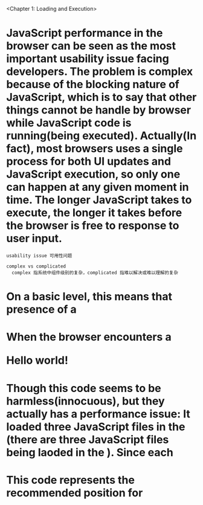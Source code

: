 <Chapter 1: Loading and Execution>

# JavaScript performance in the browser can be seen as the most important usability issue facing developers. The problem is complex because of the blocking nature of JavaScript, which is to say that other things cannot be handle by browser while JavaScript code is running(being executed). Actually(In fact), most browsers uses a single process for both UI updates and JavaScript execution, so only one can happen at any given moment in time. The longer JavaScript takes to execute, the longer it takes before the browser is free to response to user input.

```
usability issue 可用性问题

complex vs complicated
  complex 指系统中组件级别的复杂，complicated 指难以解决或难以理解的复杂
```

# On a basic level, this means that presence of a <script> tag is enough to make the page wait for the script to be parsed and executed. Whether actual JavScript code is inline or included in an (unrelated) erternal file is irrelevant, the page download and rendering must stop and wait for the script to complete before proceeding. This is a necessary part of the page's lify cycle because the script may cause changes to the page content while executing. The typical case is the document.write() function, for example:

<html>
<head>
  <title>Script Example</title>
</head>
<body>
  <p>
  <script type="text/javascript">
    document.write("The date is " + (new Date()).toDateString());
  </script>
</p>
</body>
</html>

# When the browser encounters a <script> tag, just as HTML page above, there is no way of knowing whether the JavaScript will insert content into the <p> tag. Therefore, the browser stops processing the page as it comes in, executes the JavaScript code, then continues parsing and rendering the page. The same takes place for JavaScript loaded using the "src" attribute loading JavaScript. The browser have to first download the external file's code(The browser must first download the code from the external file), which takes some time, and then parse and execute the code. During this process, page rendering and user interaction are completely blocked.

# Script Positioning

# HTML 4 specification indicates that a <script> tag may be placed inside of the <head> or <body> tag in an HTML document and may appear any numbers of times within each. Traditionally, <script> tags that are used to load external JavaScript files. Besides such code, the <head> also includes <link> tags to load external CSS files and other page's middleware. That is to say, it would be better to keep as many style and behavior dependencies together, loading them first to make the page can get right appearance and behavior(loading them first so that the page will come in looking and behaving correctly). Such as:

<html>
<head>
<title>Script Example</title>
<-- Example of inefficient script positioning -->
  <script type="text/javascript" src="file1.js"></script>
  <script type="text/javascript" src="file2.js"></script>
  <script type="text/javascript" src="file3.js"></script>
  <link rel="stylesheet" type="text/css" href="styles.css">
</head>
<body> 
  <p>Hello world!</p>
</body>
</html>

# Though this code seems to be harmless(innocuous), but they actually has a performance issue: It loaded three JavaScript files in the <head>(there are three JavaScript files being laoded in the <head>). Since each <script> tag blocks the page from continuing to render until it has fully downloaded and executed the JavaScript code, users must bear this visible delay. Please remember that(Keep in mind that) browsers don't start rendering anything on the page until it encounters <body> tag(the opening <body> tag is encountered). Putting scripts at the top of page in this way typically leads to a noticeable delay, usually mainifested as: When the page is opening, a blank page is first, but at this moment, the user neither can read nor can make interactions with the page. In order to understand this process better(To get a good understanding of how this occurs), we use a waterfall diagram to describe the downloading process of each resource(it's useful to look at a waterfall diagram showing when each resuource is downloaded). Figure 1-1 shows the downloading process of each script file and each style file while page loading process(Figure 1-1 shows when each script and the stylesheet file get downloaded as the page is loading).

```
file1.js
file2.js
file3.js
styles.css
```

# Figure 1-1 shows an interesing pattern. The first JavaScript file begins to download and blocks any of the other files from downloading in the meantime. Further, there is a delay between the time at which file1.js is completely downloaded and the time at which file2.js begins to download. that is the time needed of the file1.js to be fully executeed(That space is the time it takes for the code contained in file1.js to fully execute). Each file must wait until the previous file has been downloaded and executed before the next download can begin. In the meantime, the user is met with a blank screen as the files are being downloaded one at a time. This is most of browsers's behavior in today(This is the behavior of most major browsers today).


```
__ shows an
block __ from __
Further,
__ must wait until __
__ in the meantime. In the meantime,
__ met with __
__ today.
```

# Internet Explorer 8, Firefox 3.5, Safari 4, and Chrome 2 is permitted to download JavaScript files in parallel. This good news indicate that there is not necessary block other <script> Tags while a <script> is downloading external resources(This is good news because the <script> tags don't necessarily block other <script> tags from downloading external resources.). Unfortunately, JavaScripts downloading still block downloading of other resources， such as images. (And even) Though downloading a script doesn't block other scripts from downloading, The page must still wait for the JavaScript code to be downloaded and executed before continuing. So while the latest browsers have improved performance by allowing parallel downloads. This issue is not fully resolved yet(The problem hasn't been completely solved). Script blocking still remains a problem.

```
parallel download 并行下载
Script blocking 脚本阻塞
solve vs resolve 前者用于解决难题 后者用于解决矛盾，或者大难题，强调的是问题严重性
still 一般用作副词，修饰动词，所以前面没有 is
```

# Because scripts block downloading of all resource types on the page, it's recommended to place all <script> tags as close to the bottom of the <body> tag as possible so as not to affect the download of the entire page.


For example:

```
all vs all of 两者都能用于一般名词，而代词只能用后者
so as 所以
affect 影响, is usually a verb
effect 影响, is usually a noun
```

<html>
<head>
  <title>Script Example</title>
  <link rel="stylesheet" type="text/css" href="styles.css">
</head>
<body>
  <p>Hello world!</p>
  <-- Example of recommended script positioning -->
  <script type="text/javascript" src="file1.js"></script>
  <script type="text/javascript" src="file2.js"></script>
<script type="text/javascript" src="file3.js"></script>
</body>
</html>

# This code represents the recommended position for <script> tags in an HTML page. Even though the script downloads will block one another, but the rest of the page has already been downloaded and displayed to the user so that the speed of enter the page will not looks so slowly(so that the entire page isn't perceived as slow). This exactly is the first rule about JavaScript by 'Yahoo' performance optimization group(This is the Yahoo! Exceptional Performance team's first rule about JavaScript:): place(put) scripts at the bottom.


```
even though vs though
  1. even though 等于 even if “即使”，表达退一步设想，引导的句子不一定是事实
  2. though “虽然”，引导的句子是事实
  3. although较正式，语气强；though较常用。现代英语中两者可随意换用，放前中后都行

entire vs whole vs all
  1. 有时这两个词大致同义，只是位置不同：all 要放在冠词、指示代词、物主代词等之前，而 whole 应放在这些词之后
  2. all 指一个不剩，即“全部”；whole 指一点不缺，即“整个”
  3. entire 是 adj，whole 是n+adj+adv
  4. 在复数名词和不可数名词前一般用 all，在单数可数名词前一般用 whole
  5. 在物质名词前则绝对不用 whole

perceived 被感知
```

# Grouping Scripts

# Since each <script> tag blocks the page from rendering during initial download, it's helpful to limit the total number of <script> tags (contained) in the page. This rule is suitable for(This applies to) both inline scripts and outer scripts(as well as those in external files). Whenever the page rendering encounters a <script> tag(Every time a <script> tag is encounterd during the parsing of an HTML page), there is going to be a delay while the code is executed. minimizing these delays improves the overall performance of the page.

```
each vs every
  1. each 用于离散地引用一个组中的每一项，而当我们将一个组的所有成员都作为一个整体来处理时，我们使用 every
  2. each 在我们谈论规模较小的群体中使用，而当群体相对较大时，我们使用 every

as well as vs and
  2. 很多时候和 and 相近，但 as well as 包含了“又”的含义
  1. as well as ≈ not only...but also，但 as well as 侧重前者，not only...but also 侧重后者

is going to vs will
  1. 功能基本一样，表示将来时态
  2. 前者蕴含心中有数，提前就有打算
  3. 前者表示即将发生的动作，后者表示将来，不一定是近期

overall 整体的，仅用于名词前
```

# This problem is slightly different when dealing with external JavaScript files. Each HTTP request brings with it additional performance overhead, so downloading one 100KB file will be fast than downloading four 25KB files. In a word(To that end), it's helpful to limit the number of external script files that your page references. Typically, a large website or web application needs to request JavaScript files more than once(will have several requested JavaScript files). You can combine these files as a file, just need a <script> tag, performance losses can be reduced(You can minimize the performance impact by concatenating these files together into a single file and then calling that single file with a single <script> tag). The concatenation can happen offline using a build tool(we'll discuss in Chapter 9(discussed in Chapter 9)), or in real-time using a tool such as Yahoo! combo handler.

```
bring with 带来
To that end 为了那个目的
concatenate 连接，连结
```

# This URL loads 2.7.0 versions of the yahoo-min.js and event-min.js files. These files are two separated files on the server(These files exist separately on the server) but are combined when the server received this URL request(when this URL is requested). By this way, instead of using two <script> tags(one to load each file), a single <script> tag can be used to load both. 

# This code has a single <script> tag at the bottom of the page that loads multiple JavaScript files. This is the best practice for including external JavaScript on an HTML page.

```
to vs for
  1. to 强调对象关系，for 强调目的关系
  2. to 可表示动作对象，for 表示为了
  3. to 后面加动词更多，for 后面加名词更多
```

# Nonblocking Scripts

# JavaScript's tandency to block browser processes, both HTTP requests and UI updates, is the most notable performance issue facing developers. Keeping JavaScript files small and limiting the number of HTTP requests are only the first steps in creating a responsive Web application. The richer the functionality an application requires, the more JavaScript code is required, and so keeping source code small is not always a choice(an option). Limiting yourself to downloading a single large JavaScript file will only result in locking the browser out for a long period of time, despite it being just one HTTP request. To get around this situation, You need to gradually(incrementally) add more JavaScript to the page in a way doesn't bolck the browser.

```
tendency to 倾向于
notable 显著的
responsive 及时响应的
functionality 功能（性）
result in 导致
a long period of time 很长一段时间
get around this situation 摆脱这种困境
incrementally vs gradually
  递增的 vs 逐渐的
in a way that 以一种...的方式
```


<Chapter 2: Loading and Execution>
